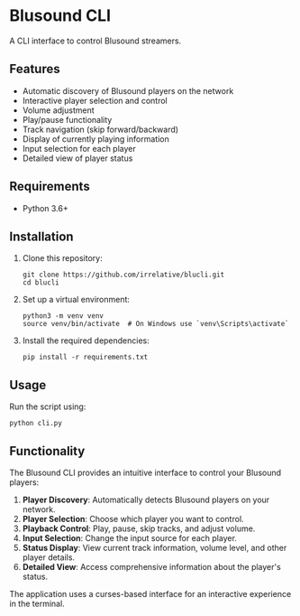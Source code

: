 # Blusound CLI

A CLI interface to control Blusound streamers.

## Features

* Automatic discovery of Blusound players on the network
* Interactive player selection and control
* Volume adjustment
* Play/pause functionality
* Track navigation (skip forward/backward)
* Display of currently playing information
* Input selection for each player
* Detailed view of player status

## Requirements

* Python 3.6+

## Installation

1. Clone this repository:
   ```
   git clone https://github.com/irrelative/blucli.git
   cd blucli
   ```

2. Set up a virtual environment:
   ```
   python3 -m venv venv
   source venv/bin/activate  # On Windows use `venv\Scripts\activate`
   ```

3. Install the required dependencies:
   ```
   pip install -r requirements.txt
   ```

## Usage

Run the script using:

```
python cli.py
```


## Functionality

The Blusound CLI provides an intuitive interface to control your Blusound players:

1. **Player Discovery**: Automatically detects Blusound players on your network.
2. **Player Selection**: Choose which player you want to control.
3. **Playback Control**: Play, pause, skip tracks, and adjust volume.
4. **Input Selection**: Change the input source for each player.
5. **Status Display**: View current track information, volume level, and other player details.
6. **Detailed View**: Access comprehensive information about the player's status.

The application uses a curses-based interface for an interactive experience in the terminal.
